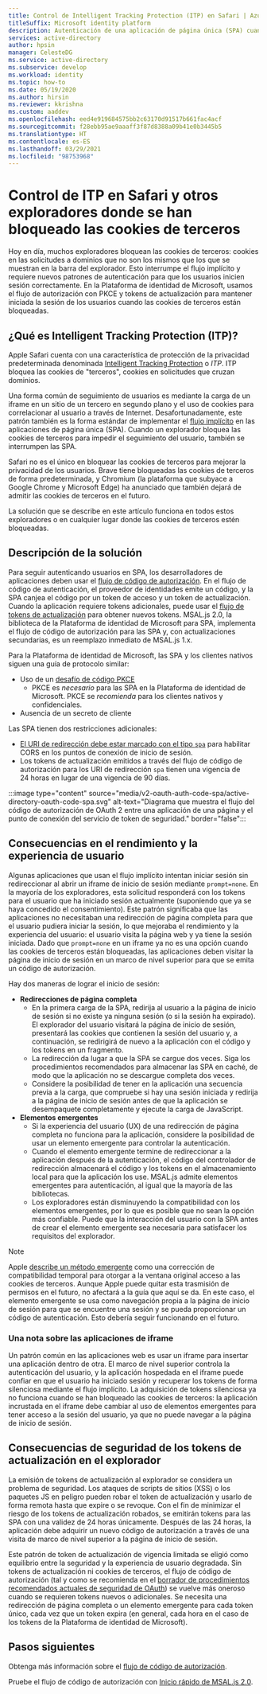 ```yaml
---
title: Control de Intelligent Tracking Protection (ITP) en Safari | Azure
titleSuffix: Microsoft identity platform
description: Autenticación de una aplicación de página única (SPA) cuando ya no se permiten las cookies de terceros.
services: active-directory
author: hpsin
manager: CelesteDG
ms.service: active-directory
ms.subservice: develop
ms.workload: identity
ms.topic: how-to
ms.date: 05/19/2020
ms.author: hirsin
ms.reviewer: kkrishna
ms.custom: aaddev
ms.openlocfilehash: eed4e919684575bb2c63170d91517b661fac4acf
ms.sourcegitcommit: f28ebb95ae9aaaff3f87d8388a09b41e0b3445b5
ms.translationtype: HT
ms.contentlocale: es-ES
ms.lasthandoff: 03/29/2021
ms.locfileid: "98753968"
---
```

# <a name="handle-itp-in-safari-and-other-browsers-where-third-party-cookies-are-blocked"></a>Control de ITP en Safari y otros exploradores donde se han bloqueado las cookies de terceros

Hoy en día, muchos exploradores bloquean las cookies de terceros: cookies en las solicitudes a dominios que no son los mismos que los que se muestran en la barra del explorador. Esto interrumpe el flujo implícito y requiere nuevos patrones de autenticación para que los usuarios inicien sesión correctamente. En la Plataforma de identidad de Microsoft, usamos el flujo de autorización con PKCE y tokens de actualización para mantener iniciada la sesión de los usuarios cuando las cookies de terceros están bloqueadas.

## <a name="what-is-intelligent-tracking-protection-itp"></a>¿Qué es Intelligent Tracking Protection (ITP)?

Apple Safari cuenta con una característica de protección de la privacidad predeterminada denominada [Intelligent Tracking Protection](https://webkit.org/tracking-prevention-policy/) o *ITP*. ITP bloquea las cookies de "terceros", cookies en solicitudes que cruzan dominios.

Una forma común de seguimiento de usuarios es mediante la carga de un iframe en un sitio de un tercero en segundo plano y el uso de cookies para correlacionar al usuario a través de Internet. Desafortunadamente, este patrón también es la forma estándar de implementar el [flujo implícito](v2-oauth2-implicit-grant-flow.md) en las aplicaciones de página única (SPA). Cuando un explorador bloquea las cookies de terceros para impedir el seguimiento del usuario, también se interrumpen las SPA.

Safari no es el único en bloquear las cookies de terceros para mejorar la privacidad de los usuarios. Brave tiene bloqueadas las cookies de terceros de forma predeterminada, y Chromium (la plataforma que subyace a Google Chrome y Microsoft Edge) ha anunciado que también dejará de admitir las cookies de terceros en el futuro.

La solución que se describe en este artículo funciona en todos estos exploradores o en cualquier lugar donde las cookies de terceros estén bloqueadas.

## <a name="overview-of-the-solution"></a>Descripción de la solución

Para seguir autenticando usuarios en SPA, los desarrolladores de aplicaciones deben usar el [flujo de código de autorización](v2-oauth2-auth-code-flow.md). En el flujo de código de autenticación, el proveedor de identidades emite un código, y la SPA canjea el código por un token de acceso y un token de actualización. Cuando la aplicación requiere tokens adicionales, puede usar el [flujo de tokens de actualización](v2-oauth2-auth-code-flow.md#refresh-the-access-token) para obtener nuevos tokens. MSAL.js 2.0, la biblioteca de la Plataforma de identidad de Microsoft para SPA, implementa el flujo de código de autorización para las SPA y, con actualizaciones secundarias, es un reemplazo inmediato de MSAL.js 1.x.

Para la Plataforma de identidad de Microsoft, las SPA y los clientes nativos siguen una guía de protocolo similar:

* Uso de un [desafío de código PKCE](https://tools.ietf.org/html/rfc7636)
    * PKCE es *necesario* para las SPA en la Plataforma de identidad de Microsoft. PKCE se *recomienda* para los clientes nativos y confidenciales.
* Ausencia de un secreto de cliente

Las SPA tienen dos restricciones adicionales:

* [El URI de redirección debe estar marcado con el tipo `spa`](v2-oauth2-auth-code-flow.md#redirect-uri-setup-required-for-single-page-apps) para habilitar CORS en los puntos de conexión de inicio de sesión.
* Los tokens de actualización emitidos a través del flujo de código de autorización para los URI de redirección `spa` tienen una vigencia de 24 horas en lugar de una vigencia de 90 días.

:::image type="content" source="media/v2-oauth-auth-code-spa/active-directory-oauth-code-spa.svg" alt-text="Diagrama que muestra el flujo del código de autorización de OAuth 2 entre una aplicación de una página y el punto de conexión del servicio de token de seguridad." border="false":::

## <a name="performance-and-ux-implications"></a>Consecuencias en el rendimiento y la experiencia de usuario

Algunas aplicaciones que usan el flujo implícito intentan iniciar sesión sin redireccionar al abrir un iframe de inicio de sesión mediante `prompt=none`. En la mayoría de los exploradores, esta solicitud responderá con los tokens para el usuario que ha iniciado sesión actualmente (suponiendo que ya se haya concedido el consentimiento). Este patrón significaba que las aplicaciones no necesitaban una redirección de página completa para que el usuario pudiera iniciar la sesión, lo que mejoraba el rendimiento y la experiencia del usuario: el usuario visita la página web y ya tiene la sesión iniciada. Dado que `prompt=none` en un iframe ya no es una opción cuando las cookies de terceros están bloqueadas, las aplicaciones deben visitar la página de inicio de sesión en un marco de nivel superior para que se emita un código de autorización.

Hay dos maneras de lograr el inicio de sesión:

* **Redirecciones de página completa**
    * En la primera carga de la SPA, redirija al usuario a la página de inicio de sesión si no existe ya ninguna sesión (o si la sesión ha expirado). El explorador del usuario visitará la página de inicio de sesión, presentará las cookies que contienen la sesión del usuario y, a continuación, se redirigirá de nuevo a la aplicación con el código y los tokens en un fragmento.
    * La redirección da lugar a que la SPA se cargue dos veces. Siga los procedimientos recomendados para almacenar las SPA en caché, de modo que la aplicación no se descargue completa dos veces.
    * Considere la posibilidad de tener en la aplicación una secuencia previa a la carga, que compruebe si hay una sesión iniciada y redirija a la página de inicio de sesión antes de que la aplicación se desempaquete completamente y ejecute la carga de JavaScript.
* **Elementos emergentes**
    * Si la experiencia del usuario (UX) de una redirección de página completa no funciona para la aplicación, considere la posibilidad de usar un elemento emergente para controlar la autenticación.
    * Cuando el elemento emergente termine de redireccionar a la aplicación después de la autenticación, el código del controlador de redirección almacenará el código y los tokens en el almacenamiento local para que la aplicación los use. MSAL.js admite elementos emergentes para autenticación, al igual que la mayoría de las bibliotecas.
    * Los exploradores están disminuyendo la compatibilidad con los elementos emergentes, por lo que es posible que no sean la opción más confiable. Puede que la interacción del usuario con la SPA antes de crear el elemento emergente sea necesaria para satisfacer los requisitos del explorador.

>[!NOTE]
> Apple [describe un método emergente](https://webkit.org/blog/8311/intelligent-tracking-prevention-2-0/) como una corrección de compatibilidad temporal para otorgar a la ventana original acceso a las cookies de terceros. Aunque Apple puede quitar esta trasmisión de permisos en el futuro, no afectará a la guía que aquí se da. En este caso, el elemento emergente se usa como navegación propia a la página de inicio de sesión para que se encuentre una sesión y se pueda proporcionar un código de autenticación. Esto debería seguir funcionando en el futuro.

### <a name="a-note-on-iframe-apps"></a>Una nota sobre las aplicaciones de iframe

Un patrón común en las aplicaciones web es usar un iframe para insertar una aplicación dentro de otra. El marco de nivel superior controla la autenticación del usuario, y la aplicación hospedada en el iframe puede confiar en que el usuario ha iniciado sesión y recuperar los tokens de forma silenciosa mediante el flujo implícito. La adquisición de tokens silenciosa ya no funciona cuando se han bloqueado las cookies de terceros: la aplicación incrustada en el iframe debe cambiar al uso de elementos emergentes para tener acceso a la sesión del usuario, ya que no puede navegar a la página de inicio de sesión.

## <a name="security-implications-of-refresh-tokens-in-the-browser"></a>Consecuencias de seguridad de los tokens de actualización en el explorador

La emisión de tokens de actualización al explorador se considera un problema de seguridad. Los ataques de scripts de sitios (XSS) o los paquetes JS en peligro pueden robar el token de actualización y usarlo de forma remota hasta que expire o se revoque. Con el fin de minimizar el riesgo de los tokens de actualización robados, se emitirán tokens para las SPA con una validez de 24 horas únicamente. Después de las 24 horas, la aplicación debe adquirir un nuevo código de autorización a través de una visita de marco de nivel superior a la página de inicio de sesión.

Este patrón de token de actualización de vigencia limitada se eligió como equilibrio entre la seguridad y la experiencia de usuario degradada. Sin tokens de actualización ni cookies de terceros, el flujo de código de autorización (tal y como se recomienda en el [borrador de procedimientos recomendados actuales de seguridad de OAuth](https://tools.ietf.org/html/draft-ietf-oauth-security-topics-14)) se vuelve más oneroso cuando se requieren tokens nuevos o adicionales. Se necesita una redirección de página completa o un elemento emergente para cada token único, cada vez que un token expira (en general, cada hora en el caso de los tokens de la Plataforma de identidad de Microsoft).

## <a name="next-steps"></a>Pasos siguientes

Obtenga más información sobre el [flujo de código de autorización](v2-oauth2-auth-code-flow.md).

Pruebe el flujo de código de autorización con [Inicio rápido de MSAL.js 2.0](quickstart-v2-javascript-auth-code.md).
